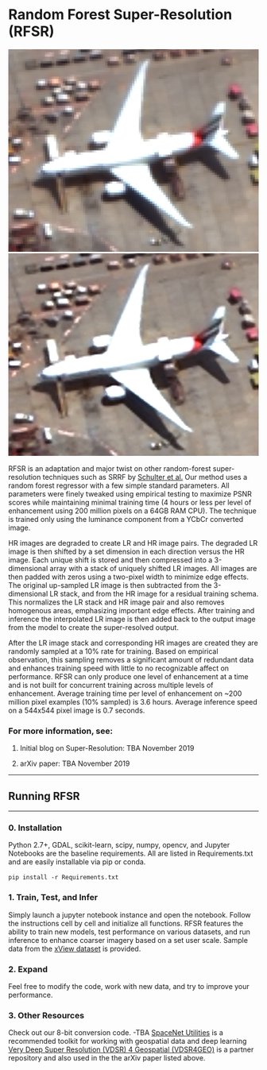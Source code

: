 # Random Forest Super-Resolution (RFSR)
![Alt text](/Examples/RFSR/Plane/60cm_Native.png?raw=true "Figure 1")![Alt text](/Examples/RFSR/Plane/30cm_2x_RFSR.png?raw=true "Figure 1")

RFSR is an adaptation and major twist on other random-forest super-resolution techniques such as SRRF by [Schulter et al.](https://www.cv-foundation.org/openaccess/content_cvpr_2015/papers/Schulter_Fast_and_Accurate_2015_CVPR_paper.pdf)  Our method uses a random forest regressor with a few simple standard parameters.  All parameters were finely tweaked using empirical testing to maximize PSNR scores while maintaining minimal training time (4 hours or less per level of enhancement using 200 million pixels on a 64GB RAM CPU).  The technique is trained only using the luminance component from a YCbCr converted image.

HR images are degraded to create LR and HR image pairs. The degraded LR image is then shifted by a set dimension in each direction versus the HR image. Each unique shift is stored and then compressed into a 3-dimensional array with a stack of uniquely shifted LR images.  All images are then padded with zeros using a two-pixel width to minimize edge effects.  The original up-sampled LR image is then subtracted from the 3-dimensional LR stack, and from the HR image for a residual training schema.  This normalizes the LR stack and HR image pair and also removes homogenous areas, emphasizing important edge effects.  After training and inference the interpolated LR image is then added back to the output image from the model to create the super-resolved output.  

After the LR image stack and corresponding HR images are created they are randomly sampled at a 10% rate for training.  Based on empirical observation, this sampling removes a significant amount of redundant data and enhances training speed with little to no recognizable affect on performance.  RFSR can only produce one level of enhancement at a time and is not built for concurrent training across multiple levels of enhancement. Average training time per level of enhancement on ~200 million pixel examples (10% sampled) is 3.6 hours.  Average inference speed on a 544x544 pixel image is 0.7 seconds. 


### For more information, see:
1. Initial blog on Super-Resolution: TBA November 2019

2. arXiv paper: TBA November 2019


____
## Running RFSR

____

### 0. Installation
Python 2.7+, GDAL, scikit-learn, scipy, numpy, opencv, and Jupyter Notebooks are the baseline requirements. All are listed in Requirements.txt and are easily installable via pip or conda.


    pip install -r Requirements.txt
    
### 1. Train, Test, and Infer
Simply launch a jupyter notebook instance and open the notebook.  Follow the instructions cell by cell and initialize all functions.  RFSR features the ability to train new models, test performance on various datasets, and run inference to enhance coarser imagery based on a set user scale. Sample data from the [xView dataset](https://arxiv.org/abs/1802.07856) is provided.

### 2. Expand
Feel free to modify the code, work with new data, and try to improve your performance.

### 3. Other Resources

Check out our 8-bit conversion code. -TBA
[SpaceNet Utilities](https://github.com/SpaceNetChallenge/utilities) is a recommended toolkit for working with geospatial data and deep learning
[Very Deep Super Resolution (VDSR) 4 Geospatial (VDSR4GEO)](github.com/jshermeyer/VDSR4Geo) is a partner repository and also used in the the arXiv paper listed above.
